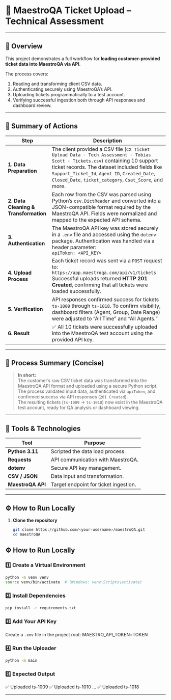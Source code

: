 # 🎯 MaestroQA Ticket Upload – Technical Assessment

---

## 🧩 Overview

This project demonstrates a full workflow for **loading customer-provided ticket data into MaestroQA via API**.

The process covers:
1. Reading and transforming client CSV data.
2. Authenticating securely using MaestroQA’s API.
3. Uploading tickets programmatically to a test account.
4. Verifying successful ingestion both through API responses and dashboard review.

---

## 🧠 Summary of Actions

| Step | Description |
|------|--------------|
| **1. Data Preparation** | The client provided a CSV file (`CX Ticket Upload Data - Tech Assessment - Tobias Scott - Tickets.csv`) containing 10 support ticket records. The dataset included fields like `Support_Ticket_Id`, `Agent ID`, `Created_Date`, `Closed_Date`, `ticket_category`, `Csat_Score`, and more. |
| **2. Data Cleaning & Transformation** | Each row from the CSV was parsed using Python’s `csv.DictReader` and converted into a JSON-compatible format required by the MaestroQA API. Fields were normalized and mapped to the expected API schema. |
| **3. Authentication** | The MaestroQA API key was stored securely in a `.env` file and accessed using the `dotenv` package. Authentication was handled via a header parameter:<br>`apiToken: <API_KEY>` |
| **4. Upload Process** | Each ticket record was sent via a `POST` request to:<br>`https://app.maestroqa.com/api/v1/tickets`<br> Successful uploads returned **HTTP 201 Created**, confirming that all tickets were loaded successfully. |
| **5. Verification** | API responses confirmed success for tickets `ts-1009` through `ts-1018`. To confirm visibility, dashboard filters (Agent, Group, Date Range) were adjusted to “All Time” and “All Agents.” |
| **6. Result** | ✅ All 10 tickets were successfully uploaded into the MaestroQA test account using the provided API key. |

---

## 🧾 Process Summary (Concise)

> **In short:**  
> The customer’s raw CSV ticket data was transformed into the MaestroQA API format and uploaded using a secure Python script.  
> The process validated input data, authenticated via `apiToken`, and confirmed success via API responses (`201 Created`).  
> The resulting tickets (`ts-1009` → `ts-1018`) now exist in the MaestroQA test account, ready for QA analysis or dashboard viewing.

---

## 🧰 Tools & Technologies

| Tool | Purpose |
|------|----------|
| **Python 3.11** | Scripted the data load process. |
| **Requests** | API communication with MaestroQA. |
| **dotenv** | Secure API key management. |
| **CSV / JSON** | Data input and transformation. |
| **MaestroQA API** | Target endpoint for ticket ingestion. |

---

## ⚙️ How to Run Locally

1. **Clone the repository**
   ```bash
   git clone https://github.com/<your-username>/maestroQA.git
   cd maestroQA

## ⚙️ How to Run Locally

### 1️⃣ Create a Virtual Environment

```bash
python -m venv venv
source venv/bin/activate  # (Windows: venv\Scripts\activate)
```

### 2️⃣ Install Dependencies
```bash
pip install -r requirements.txt
```

### 3️⃣ Add Your API Key
Create a `.env` file in the project root:
MAESTRO_API_TOKEN=TOKEN

### 4️⃣ Run the Uploader

```bash
python -m main
```

### 5️⃣ Expected Output

✅ Uploaded ts-1009
✅ Uploaded ts-1010
...
✅ Uploaded ts-1018

---






